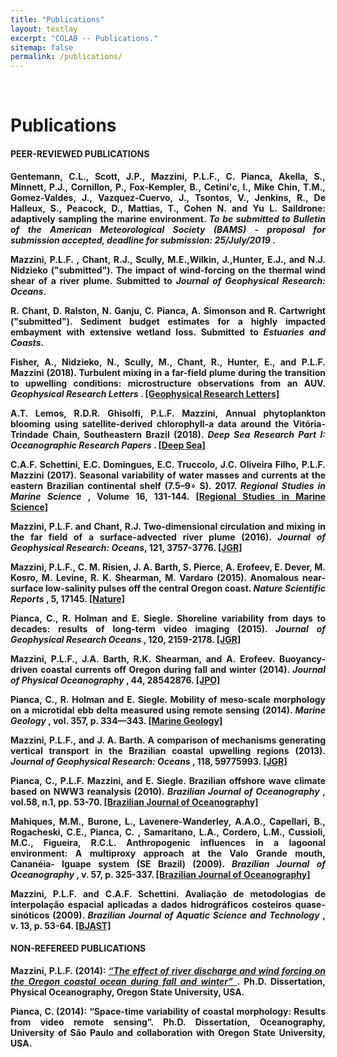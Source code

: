 ```yaml
---
title: "Publications"
layout: textlay
excerpt: "COLAB -- Publications."
sitemap: false
permalink: /publications/
---
```


<br>

# Publications

<div style="text-align:justify" markdown="1">

#### <b> PEER-REVIEWED PUBLICATIONS <b>

  Gentemann, C.L., Scott, J.P., <b>Mazzini, P.L.F.</b>, <b>C. Pianca</b>, Akella, S., Minnett, P.J., Cornillon, P., Fox-Kempler, B., Cetini\'c, I., Mike Chin, T.M., Gomez-Valdes, J., Vazquez-Cuervo, J., Tsontos, V., Jenkins, R., De Halleux, S.,  Peacock, D., Mattias, T., Cohen N. and Yu L. Saildrone: adaptively sampling the marine environment. <i> To be submitted to Bulletin of the American Meteorological Society (BAMS) - proposal for submission accepted, deadline for submission: 25/July/2019 </i>.

  <b>Mazzini, P.L.F.</b> , Chant, R.J., Scully, M.E.,Wilkin, J.,Hunter, E.J., and N.J. Nidzieko ("submitted"). The impact of wind-forcing on the thermal wind shear of a river plume. Submitted to <i>Journal of Geophysical Research: Oceans</i>.

  R. Chant, D. Ralston, N. Ganju, <b>C. Pianca</b>, A. Simonson and R. Cartwright ("submitted"). Sediment budget estimates for a highly impacted embayment with extensive wetland loss.  Submitted to <i>Estuaries and Coasts</i>.

  Fisher, A., Nidzieko, N., Scully, M., Chant, R., Hunter, E., and <b> P.L.F. Mazzini </b> (2018). Turbulent mixing in a far-field plume during the transition to upwelling conditions: microstructure observations from an AUV. <i> Geophysical Research Letters </i>. [[Geophysical Research Letters]](https://doi.org/10.1029/2018GL078543)

  A.T. Lemos, R.D.R. Ghisolfi, <b>P.L.F. Mazzini</b>, Annual phytoplankton blooming using satellite-derived chlorophyll-a data around the Vitória-Trindade Chain, Southeastern Brazil (2018). <i> Deep Sea Research Part I: Oceanographic Research Papers </i>. [[Deep Sea]](https://www.sciencedirect.com/science/article/pii/S0967063717303084)

  C.A.F. Schettini, E.C. Domingues, E.C. Truccolo, J.C. Oliveira Filho, <b>P.L.F. Mazzini</b> (2017). Seasonal variability of water masses and currents at the eastern Brazilian continental shelf (7.5–9∘ S). 2017. <i> Regional Studies in Marine Science </i>, Volume 16, 131-144. [[Regional Studies in Marine Science]](https://doi.org/10.1016/j.rsma.2017.08.012)

  <b>Mazzini, P.L.F.</b> and Chant, R.J. Two-dimensional circulation and mixing in the far field of a surface-advected river plume (2016). <i> Journal of Geophysical Research: Oceans</i>, 121, 3757-3776. [[JGR]](http://onlinelibrary.wiley.com/doi/10.1002/2015JC011059/abstract)

  <b>Mazzini, P.L.F.</b>, C. M. Risien, J. A. Barth, S. Pierce, A. Erofeev, E. Dever, M. Kosro, M. Levine, R. K. Shearman, M. Vardaro (2015). Anomalous near-surface low-salinity pulses off the central Oregon coast. <i> Nature Scientific Reports </i>, 5, 17145. [[Nature]](https://www.nature.com/articles/srep17145)

  <b>Pianca, C.</b>, R. Holman and E. Siegle. Shoreline variability from days to decades: results of long-term video imaging (2015). <i> Journal of Geophysical Research Oceans </i>, 120, 2159-2178. [[JGR]](http://onlinelibrary.wiley.com/doi/10.1002/2014JC010329/abstract)

  <b>Mazzini, P.L.F.</b>, J.A. Barth, R.K. Shearman, and A. Erofeev. Buoyancy-driven coastal currents off Oregon during fall and winter (2014). <i> Journal of Physical Oceanography </i>, 44, 28542876. [[JPO]](https://doi.org/10.1175/JPO-D-14-0012.1)

  <b>Pianca, C.</b>, R. Holman and E. Siegle. Mobility of meso-scale morphology on a microtidal ebb delta measured using remote sensing (2014). <i> Marine Geology </i>, vol. 357, p. 334—343. [[Marine Geology]](http://dx.doi.org/10.1016/j.margeo.2014.09.045)

<b>Mazzini, P.L.F.</b>, and J. A. Barth. A comparison of mechanisms generating vertical transport in the Brazilian coastal upwelling regions (2013). <i> Journal of Geophysical Research: Oceans </i>, 118, 59775993. [[JGR]](http://onlinelibrary.wiley.com/doi/10.1002/2013JC008924/abstract)

<b>Pianca, C.</b>, <b>P.L.F. Mazzini</b>, and E. Siegle.  Brazilian offshore wave climate based on NWW3 reanalysis (2010). <i> Brazilian Journal of Oceanography </i>, vol.58, n.1, pp. 53-70. [[Brazilian Journal of Oceanography]](http://dx.doi.org/10.1590/S1679-87592010000100006)

Mahiques, M.M., Burone, L., Lavenere-Wanderley, A.A.O., Capellari, B., Rogacheski, C.E., <b> Pianca, C. </b>, Samaritano, L.A., Cordero, L.M., Cussioli, M.C., Figueira, R.C.L. Anthropogenic influences in a lagoonal environment: A multiproxy approach at the Valo Grande mouth, Cananéia- Iguape system (SE Brazil) (2009). <i> Brazilian Journal of Oceanography </i>, v. 57, p. 325-337. [[Brazilian Journal of Oceanography]](http://dx.doi.org/10.1590/S1679-87592009000400007)

<b> Mazzini, P.L.F. </b> and C.A.F. Schettini. Avaliação de metodologias de interpolação espacial aplicadas a dados hidrográficos costeiros quase-sinóticos (2009). <i>Brazilian Journal of Aquatic Science and Technology </i>, v. 13, p. 53-64. [[BJAST]](http://dx.doi.org/10.14210/bjast.v13n1.p53-64)

#### <b> NON-REFEREED PUBLICATIONS <b>

<b> Mazzini, P.L.F. </b> (2014): [<em> “The effect of river discharge and wind forcing on the Oregon coastal ocean during fall and winter” </em>](http://hdl.handle.net/1957/52595). Ph.D. Dissertation, Physical Oceanography, Oregon State University, USA.

<b> Pianca, C. </b> (2014): “Space-time variability of coastal morphology: Results from video remote sensing”. Ph.D. Dissertation, Oceanography, University of São Paulo and collaboration with Oregon State University, USA.

</div>
